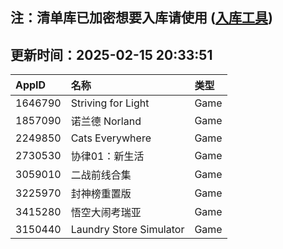 ## 注：清单库已加密想要入库请使用 ([入库工具](https://github.com/BlankTMing/ManifestAutoUpdate/releases))

## 更新时间：2025-02-15 20:33:51
| AppID | 名称 | 类型  |
| :-------------------- | :----------------------------- | :----------- |
| 1646790 | Striving for Light| Game |
| 1857090 | 诺兰德 Norland| Game |
| 2249850 | Cats Everywhere| Game |
| 2730530 | 协律01：新生活| Game |
| 3059010 | 二战前线合集| Game |
| 3225970 | 封神榜重置版| Game |
| 3415280 | 悟空大闹考瑞亚| Game |
| 3150440 | Laundry Store Simulator| Game |
